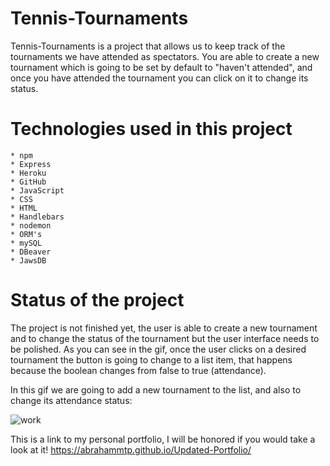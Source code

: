 # Tennis-Tournaments

Tennis-Tournaments is a project that allows us to keep track of the tournaments we have attended as spectators. You are able to create a new tournament which is going to be set by default to "haven't attended", and once you have attended the tournament you can click on it to change its status. 

# Technologies used in this project

    * npm
    * Express
    * Heroku
    * GitHub
    * JavaScript
    * CSS
    * HTML
    * Handlebars
    * nodemon
    * ORM's
    * mySQL
    * DBeaver
    * JawsDB
    
 # Status of the project
 
 The project is not finished yet, the user is able to create a new tournament and to change the status of the tournament but the user interface needs to be polished. As you can see in the gif, once the user clicks on a desired tournament the button is going to change to a list item, that happens because the boolean changes from false to true (attendance).
 
 In this gif we are going to add a new tournament to the list, and also to change its attendance status:
 
 
![work](https://user-images.githubusercontent.com/46465000/55850928-88961c00-5b24-11e9-8d4b-acdfd864224f.gif)



This is a link to my personal portfolio, I will be honored if you would take a look at it!
https://abrahammtp.github.io/Updated-Portfolio/
 
 
